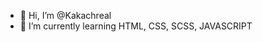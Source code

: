- 👋 Hi, I’m @Kakachreal
- 🌱 I’m currently learning HTML, CSS, SCSS, JAVASCRIPT
<!---
Kakachreal/Kakachreal is a ✨ special ✨ repository because its `README.md` (this file) appears on your GitHub profile.
You can click the Preview link to take a look at your changes.
--->

